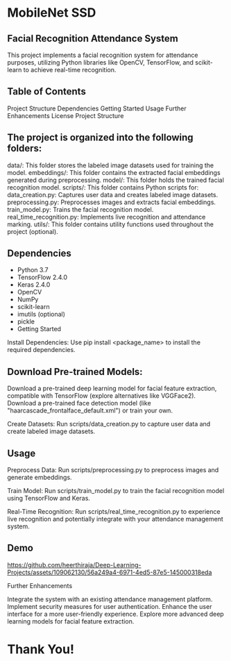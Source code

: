 # MobileNet SSD

## Facial Recognition Attendance System

This project implements a facial recognition system for attendance purposes, utilizing Python libraries like OpenCV, TensorFlow, and scikit-learn to achieve real-time recognition.

## Table of Contents

Project Structure
Dependencies
Getting Started
Usage
Further Enhancements
License
Project Structure

## The project is organized into the following folders:

data/: This folder stores the labeled image datasets used for training the model.
embeddings/: This folder contains the extracted facial embeddings generated during preprocessing.
model/: This folder holds the trained facial recognition model.
scripts/: This folder contains Python scripts for:
data_creation.py: Captures user data and creates labeled image datasets.
preprocessing.py: Preprocesses images and extracts facial embeddings.
train_model.py: Trains the facial recognition model.
real_time_recognition.py: Implements live recognition and attendance marking.
utils/: This folder contains utility functions used throughout the project (optional).


## Dependencies

- Python 3.7
- TensorFlow 2.4.0
- Keras 2.4.0
- OpenCV
- NumPy
- scikit-learn
- imutils (optional)
- pickle
- Getting Started

Install Dependencies: Use pip install <package_name> to install the required dependencies.

## Download Pre-trained Models:

Download a pre-trained deep learning model for facial feature extraction, compatible with TensorFlow (explore alternatives like VGGFace2).
Download a pre-trained face detection model (like "haarcascade_frontalface_default.xml") or train your own.

Create Datasets: Run scripts/data_creation.py to capture user data and create labeled image datasets.

## Usage

Preprocess Data: Run scripts/preprocessing.py to preprocess images and generate embeddings.

Train Model: Run scripts/train_model.py to train the facial recognition model using TensorFlow and Keras.

Real-Time Recognition: Run scripts/real_time_recognition.py to experience live recognition and potentially integrate with your attendance management system.

## Demo

https://github.com/heerthiraja/Deep-Learning-Projects/assets/109062130/56a249a4-6971-4ed5-87e5-145000318eda

Further Enhancements

Integrate the system with an existing attendance management platform.
Implement security measures for user authentication.
Enhance the user interface for a more user-friendly experience.
Explore more advanced deep learning models for facial feature extraction.

# Thank You!


